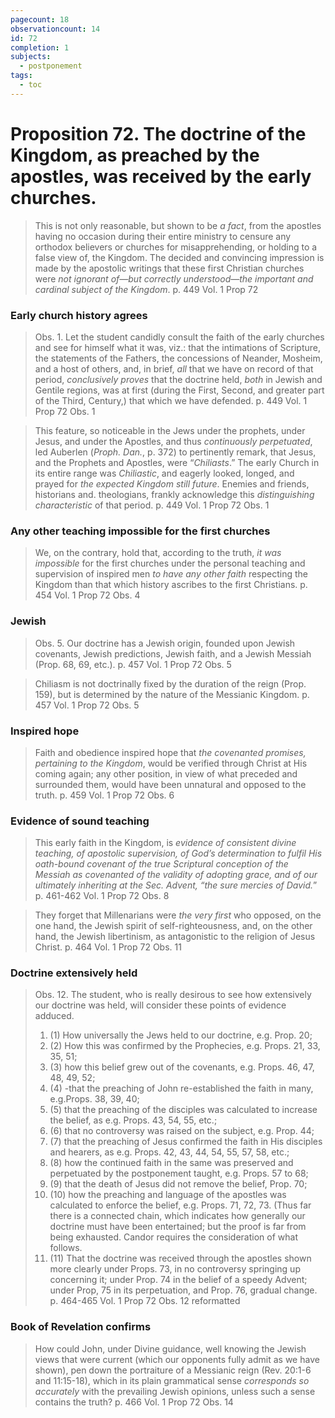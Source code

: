 ```yaml
---
pagecount: 18
observationcount: 14
id: 72
completion: 1
subjects:
  - postponement
tags:
  - toc
---
```

# Proposition 72. The doctrine of the Kingdom, as preached by the apostles, was received by the early churches.

>This is not only reasonable, but shown to be *a fact*, from the apostles having no occasion during their entire ministry to censure any orthodox believers or churches for misapprehending, or holding to a false view of, the Kingdom. The decided and convincing impression is made by the apostolic writings that these first Christian churches were *not ignorant of—but correctly understood—the important and cardinal subject of the Kingdom*.
>p. 449 Vol. 1 Prop 72
### Early church history agrees
>Obs. 1. Let the student candidly consult the faith of the early churches and see for himself what it was, viz.: that the intimations of Scripture, the statements of the Fathers, the concessions of Neander, Mosheim, and a host of others, and, in brief, *all* that we have on record of that period, *conclusively proves* that the doctrine held, *both* in Jewish and Gentile regions, was at first (during the First, Second, and greater part of the Third, Century,) that which we have defended.
>p. 449 Vol. 1 Prop 72 Obs. 1

>This feature, so noticeable in the Jews under the prophets, under Jesus, and under the Apostles, and thus *continuously perpetuated*, led Auberlen (*Proph. Dan.*, p. 372) to pertinently remark, that Jesus, and the Prophets and Apostles, were “*Chiliasts*.” The early Church in its entire range was *Chiliastic*, and eagerly looked, longed, and prayed for *the expected Kingdom still future*. Enemies and friends, historians and. theologians, frankly acknowledge this *distinguishing characteristic* of that period.
>p. 449 Vol. 1 Prop 72 Obs. 1
### Any other teaching impossible for the first churches
>We, on the contrary, hold that, according to the truth, *it was impossible* for the first churches under the personal teaching and supervision of inspired men *to have any other faith* respecting the Kingdom than that which history ascribes to the first Christians.
>p. 454 Vol. 1 Prop 72 Obs. 4
### Jewish
>Obs. 5. Our doctrine has a Jewish origin, founded upon Jewish covenants, Jewish predictions, Jewish faith, and a Jewish Messiah (Prop. 68, 69, etc.).
>p. 457 Vol. 1 Prop 72 Obs. 5

>Chiliasm is not doctrinally fixed by the duration of the reign (Prop. 159), but is determined by the nature of the Messianic Kingdom.
>p. 457 Vol. 1 Prop 72 Obs. 5
### Inspired hope
>Faith and obedience inspired hope that *the covenanted promises, pertaining to the Kingdom*, would be verified through Christ at His coming again; any other position, in view of what preceded and surrounded them, would have been unnatural and opposed to the truth.
>p. 459 Vol. 1 Prop 72 Obs. 6
### Evidence of sound teaching
>This early faith in the Kingdom, is *evidence of consistent divine teaching, of apostolic supervision, of God’s determination to fulfil His oath-bound covenant of the true Scriptural conception of the Messiah as covenanted of the validity of adopting grace, and of our ultimately inheriting at the Sec. Advent, “the sure mercies of David.*”
>p. 461-462 Vol. 1 Prop 72 Obs. 8

>They forget that Millenarians were *the very first* who opposed, on the one hand, the Jewish spirit of self-righteousness, and, on the other hand, the Jewish libertinism, as antagonistic to the religion of Jesus Christ.
>p. 464 Vol. 1 Prop 72 Obs. 11
### Doctrine extensively held
>Obs. 12. The student, who is really desirous to see how extensively our doctrine was held, will consider these points of evidence adduced. 
>1. (1) How universally the Jews held to our doctrine, e.g. Prop. 20; 
>2. (2) How this was confirmed by the Prophecies, e.g. Props. 21, 33, 35, 51; 
>3. (3) how this belief grew out of the covenants, e.g. Props. 46, 47, 48, 49, 52; 
>4. (4) -that the preaching of John re-established the faith in many, e.g.Props. 38, 39, 40; 
>5. (5) that the preaching of the disciples was calculated to increase the belief, as e.g. Props. 43, 54, 55, etc.; 
>6. (6) that no controversy was raised on the subject, e.g. Prop. 44; 
>7. (7) that the preaching of Jesus confirmed the faith in His disciples and hearers, as e.g. Props. 42, 43, 44, 54, 55, 57, 58, etc.; 
>8. (8) how the continued faith in the same was preserved and perpetuated by the postponement taught, e.g. Props. 57 to 68; 
>9. (9) that the death of Jesus did not remove the belief, Prop. 70; 
>10. (10) how the preaching and language of the apostles was calculated to enforce the belief, e.g. Props. 71, 72, 73. (Thus far there is a connected chain, which indicates how generally our doctrine must have been entertained; but the proof is far from being exhausted. Candor requires the consideration of what follows. 
>11. (11) That the doctrine was received through the apostles shown more clearly under Props. 73, in no controversy springing up concerning it; under Prop. 74 in the belief of a speedy Advent; under Prop, 75 in its perpetuation, and Prop. 76, gradual change.
>p. 464-465 Vol. 1 Prop 72 Obs. 12 reformatted
### Book of Revelation confirms
>How could John, under Divine guidance, well knowing the Jewish views that were current (which our opponents fully admit as we have shown), pen down the portraiture of a Messianic reign (Rev. 20:1-6 and 11:15-18), which in its plain grammatical sense *corresponds so accurately* with the prevailing Jewish opinions, unless such a sense contains the truth?
>p. 466 Vol. 1 Prop 72 Obs. 14


